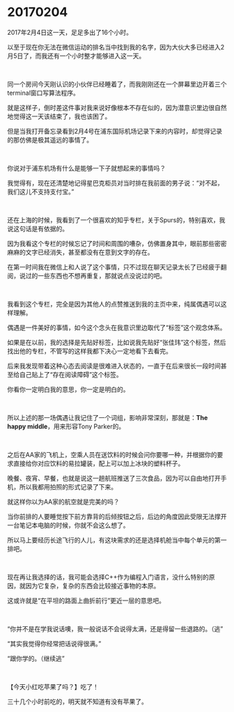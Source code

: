 # 20170204

2017年2月4日这一天，足足多出了16个小时。

以至于现在你无法在微信运动的排名当中找到我的名字，因为大伙大多已经进入2月5日了，而我还有一个小时整才能够进入这一天。

<br/>

同一个房间今天刚认识的小伙伴已经睡着了，而我刚刚还在一个屏幕里边开着三个terminal窗口写算法程序。

就是这样子，倒时差这件事对我来说好像根本不存在似的，因为潜意识里边很自然地觉得这一天该结束了，我也该困了。

但是当我打开备忘录看到2月4号在浦东国际机场记录下来的内容时，却觉得记录的那仿佛是极其遥远的事情了。

<br/>

你说对于浦东机场有什么是能够一下子就想起来的事情吗？

我觉得有，现在还清楚地记得星巴克柜员对当时排在我前面的男子说：“对不起，我们这儿不支持支付宝。”

<br/>

还在上海的时候，我看到了一个很喜欢的知乎专栏，关于Spurs的，特别喜欢，我说这句话是有依据的。

因为我看这个专栏的时候忘记了时间和周围的嘈杂，仿佛置身其中，眼前那些密密麻麻的文字已经消失，甚至都没有在意到文字的存在。

在第一时间我在微信上和人说了这个事情，只不过现在聊天记录太长了已经疲于翻阅，说过的一些东西也不想再重复，那就说点没说过的吧。

<br/>

我看到这个专栏，完全是因为其他人的点赞推送到我的主页中来，纯属偶遇可以这样理解。

偶遇是一件美好的事情，如今这个念头在我意识里边取代了“标签”这个观念体系。

如果是在以前，我的选择是先贴好标签，比如说我先贴好“张佳玮”这个标签，然后找出他的专栏，不管写的这样我都下决心一定地看下去看完。

后来我发现带着这种心态去阅读是很难进入状态的，一直于在后来很长一段时间甚至给自己贴上了“存在阅读障碍”这个标签。

你看你一定明白我的意思，你一定是明白的。

<br/>

所以上述的那一场偶遇让我记住了一个词组，影响非常深刻，那就是：**The happy middle**，用来形容Tony Parker的。

<br/>

之后在AA家的飞机上，空乘人员在送饮料的时候会问你要哪一种，并根据你的要求直接给你对应饮料的易拉罐装，配上可以加上冰块的塑料杯子。

晚餐、夜宵、早餐，也就是说这一趟航班推送了三次食品，因为可以自由地打开手机，所以我都用拍照的形式记录了下来。

就这样你以为AA家的航空就是完美的吗？

当你前排的人要睡觉按下前方靠背的后倾按钮之后，后边的角度因此受限无法撑开一台笔记本电脑的时候，你就不会这么想了。

所以马上要经历长途飞行的人儿，有这块需求的还是选择机舱当中每个单元的第一排吧。

<br/>

现在再让我选择的话，我可能会选择C++作为编程入门语言，没什么特别的原因，就因为它复杂，复杂的东西会比较接近事物的本原。

这或许就是“在平坦的路面上曲折前行”更近一层的意思吧。

<br/>

“你并不是在学我说话噢，我一般说话不会说得太满，还是得留一些退路的。（逃”

“其实我觉得你经常把话说得很满。”

“跟你学的。（继续逃”

<br/>

【今天小红吃苹果了吗？】吃了！

三十几个小时前吃的，明天就不知道有没有苹果了。